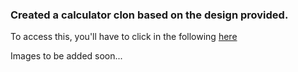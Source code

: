 ### Created a calculator clon based on the design provided.

To access this, you'll have to click in the following [here](https://calculatorcapital.herokuapp.com/)

Images to be added soon...
